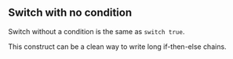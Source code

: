 ## Switch with no condition

Switch without a condition is the same as `switch true`.

This construct can be a clean way to write long if-then-else chains.